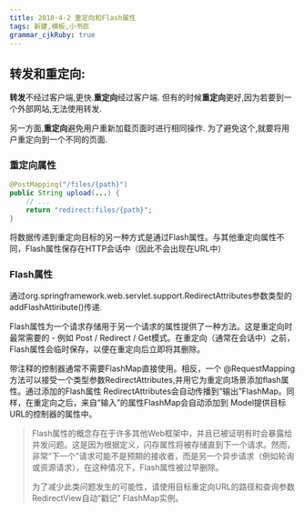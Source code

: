 ```yaml
---
title: 2018-4-2 重定向和Flash属性
tags: 新建,模板,小书匠
grammar_cjkRuby: true
---
```

## 转发和重定向:
**转发**不经过客户端,更快.**重定向**经过客户端.
但有的时候**重定向**更好,因为若要到一个外部网站,无法使用转发.

另一方面,**重定向**避免用户重新加载页面时进行相同操作.
为了避免这个,就要将用户重定向到一个不同的页面.

### 重定向属性
```java
@PostMapping("/files/{path}")
public String upload(...) {
    // ...
    return "redirect:files/{path}";
}
```

将数据传递到重定向目标的另一种方式是通过Flash属性。与其他重定向属性不同，Flash属性保存在HTTP会话中（因此不会出现在URL中）
### Flash属性
通过org.springframework.web.servlet.support.RedirectAttributes参数类型的addFlashAttiribute()传递.

Flash属性为一个请求存储用于另一个请求的属性提供了一种方法。这是重定向时最常需要的 - 例如 Post / Redirect / Get模式。在重定向（通常在会话中）之前，Flash属性会临时保存，以便在重定向后立即将其删除。

带注释的控制器通常不需要FlashMap直接使用。相反，一个 @RequestMapping方法可以接受一个类型参数RedirectAttributes,并用它为重定向场景添加flash属性。通过添加的Flash属性 RedirectAttributes会自动传播到“输出”FlashMap。同样，在重定向之后，来自“输入”的属性FlashMap会自动添加到 Model提供目标URL的控制器的属性中。

> Flash属性的概念存在于许多其他Web框架中，并且已被证明有时会暴露给并发问题。这是因为根据定义，闪存属性将被存储直到下一个请求。然而，非常“下一个”请求可能不是预期的接收者，而是另一个异步请求（例如轮询或资源请求），在这种情况下，Flash属性被过早删除。
> 
> 为了减少此类问题发生的可能性，请使用目标重定向URL的路径和查询参数RedirectView自动“戳记” FlashMap实例。

